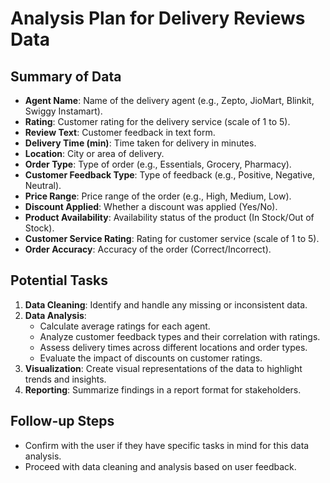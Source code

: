 # Analysis Plan for Delivery Reviews Data

## Summary of Data
- **Agent Name**: Name of the delivery agent (e.g., Zepto, JioMart, Blinkit, Swiggy Instamart).
- **Rating**: Customer rating for the delivery service (scale of 1 to 5).
- **Review Text**: Customer feedback in text form.
- **Delivery Time (min)**: Time taken for delivery in minutes.
- **Location**: City or area of delivery.
- **Order Type**: Type of order (e.g., Essentials, Grocery, Pharmacy).
- **Customer Feedback Type**: Type of feedback (e.g., Positive, Negative, Neutral).
- **Price Range**: Price range of the order (e.g., High, Medium, Low).
- **Discount Applied**: Whether a discount was applied (Yes/No).
- **Product Availability**: Availability status of the product (In Stock/Out of Stock).
- **Customer Service Rating**: Rating for customer service (scale of 1 to 5).
- **Order Accuracy**: Accuracy of the order (Correct/Incorrect).

## Potential Tasks
1. **Data Cleaning**: Identify and handle any missing or inconsistent data.
2. **Data Analysis**:
   - Calculate average ratings for each agent.
   - Analyze customer feedback types and their correlation with ratings.
   - Assess delivery times across different locations and order types.
   - Evaluate the impact of discounts on customer ratings.
3. **Visualization**: Create visual representations of the data to highlight trends and insights.
4. **Reporting**: Summarize findings in a report format for stakeholders.

## Follow-up Steps
- Confirm with the user if they have specific tasks in mind for this data analysis.
- Proceed with data cleaning and analysis based on user feedback.
